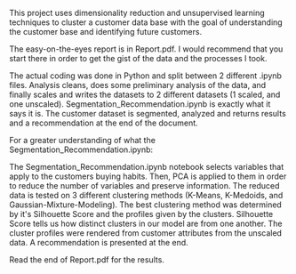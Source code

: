 This project uses dimensionality reduction and unsupervised learning techniques to cluster a customer data base with the goal of  understanding the customer base and identifying future customers. 

The easy-on-the-eyes report is in Report.pdf. I would recommend that you start there in order to get the gist of the data and the processes I took. 

The actual coding was done in Python and split between 2 different .ipynb files. Analysis cleans, does some preliminary analysis of the data, and finally scales and writes the datasets to 2 different datasets (1 scaled, and one unscaled). 
Segmentation_Recommendation.ipynb is exactly what it says it is. The customer dataset is segmented, analyzed and returns results and a recommendation at the end of the document. 

For a greater understanding of what the Segmentation_Recommendation.ipynb:

The Segmentation_Recommendation.ipynb notebook selects variables that apply to the customers buying habits. Then, PCA is applied to them in order to reduce the number of variables and preserve information. 
The reduced data is tested on 3 different clustering methods (K-Means, K-Medoids, and Gaussian-Mixture-Modeling). The best clustering method was determined by it's Silhouette Score and the profiles given by the clusters. Silhouette Score tells us how distinct clusters in our model are from one another. The cluster profiles were rendered from customer attributes from the unscaled data. A recommendation is presented at the end. 

Read the end of Report.pdf for the results.

